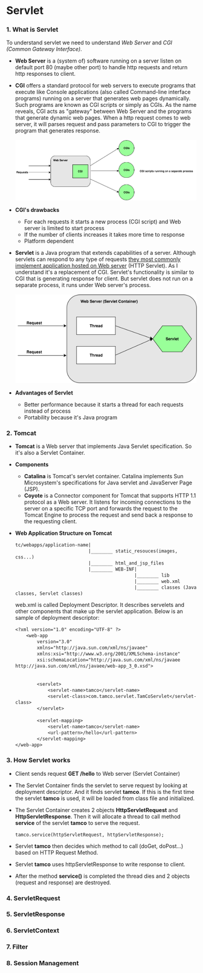 # Servlet

### 1. What is Servlet
To understand servlet we need to understand *Web Server* and *CGI (Common Gateway Interface)*.

* **Web Server** is a (system of) software running on a server listen on default port 80 (maybe other port) to handle http requests and return http responses to client.

* **CGI** offers a standard protocol for web servers to execute programs that execute like Console applications (also called Command-line interface programs) running on a server that generates web pages dynamically. Such programs are known as CGI scripts or simply as CGIs. As the name reveals, CGI acts as "gateway" between Web Server and the programs that generate dynamic web pages. When a http request comes to web server, it will parses request and pass parameters to CGI to trigger the program that generates response. <br/><br/>
![cgi](images/cgi.png)

* **CGI's drawbacks**
    * For each requests it starts a new process (CGI script) and Web server is limited to start process
    * If the number of clients increases it takes more time to response
    * Platform dependent

* **Servlet** is a Java program that extends capabilities of a server. Although servlets can respond to any type of requests [they most commonly implement application hosted on Web server](https://en.wikipedia.org/wiki/Java_servlet) (HTTP Servlet). As I understand it's a replacement of CGI. Servlet's functionality is similar to CGI that is generating response for client. But servlet does not run on a separate process, it runs under Web server's process.<br/><br/>
![servlet](images/java-servlet.png)

* **Advantages of Servlet**
    * Better performance because it starts a thread for each requests instead of process
    * Portability because it's Java program

### 2. Tomcat
* **Tomcat** is a Web server that implements Java Servlet specification. So it's also a Servlet Container.
* **Components**
    * **Catalina** is Tomcat's servlet container. Catalina implements Sun Microsystem's specifications for Java servlet and JavaServer Page (JSP).
    * **Coyote** is a Connector component for Tomcat that supports HTTP 1.1 protocol as a Web server. It listens for incoming connections to the server on a specific TCP port and forwards the request to the Tomcat Engine to process the request and send back a response to the requesting client.
* **Web Application Structure on Tomcat**
    ```
    tc/webapps/application-name|
                               |________ static_resouces(images, css...)
                               |________ html_and_jsp_files
                               |________ WEB-INF|
                                                |________ lib
                                                |________ web.xml
                                                |________ classes (Java classes, Servlet classes)
    ```
    
    web.xml is called Deployment Descriptor. It describes servelets and other components that make up the servlet application. Below is an sample of deployment descriptor:
    
    ```
    <?xml version="1.0" encoding="UTF-8" ?>
        <web-app
            version="3.0"
            xmlns="http://java.sun.com/xml/ns/javaee"
            xmlns:xsi="http://www.w3.org/2001/XMLSchema-instance"
            xsi:schemaLocation="http://java.sun.com/xml/ns/javaee http://java.sun.com/xml/ns/javaee/web-app_3_0.xsd">


            <servlet>
                <servlet-name>tamco</servlet-name>
                <servlet-class>com.tamco.servlet.TamCoServlet</servlet-class>
            </servlet>

            <servlet-mapping>
                <servlet-name>tamco</servlet-name>
                <url-pattern>/hello</url-pattern>
            </servlet-mapping>
    </web-app>
    ```

### 3. How Servlet works
* Client sends request **GET /hello** to Web server (Servlet Container)

* The Servlet Container finds the servlet to serve request by looking at deployment descriptor. And it finds servlet **tamco**. If this is the first time the servlet **tamco** is used, it will be loaded from class file and initialized.

* The Servlet Container creates 2 objects **HttpServletRequest** and **HttpServletResponse**. Then it will allocate a thread to call method **service** of the servlet **tamco** to serve the request.
    ```
    tamco.service(httpServletRequest, httpServletResponse);
    ```
    
* Servlet **tamco** then decides which method to call (doGet, doPost...) based on HTTP Request Method.

* Servlet **tamco** uses httpServletResponse to write response to client.

* After the method **service()** is completed the thread dies and 2 objects (request and response) are destroyed.

### 4. ServletRequest

### 5. ServletResponse

### 6. ServletContext

### 7. Filter

### 8. Session Management
